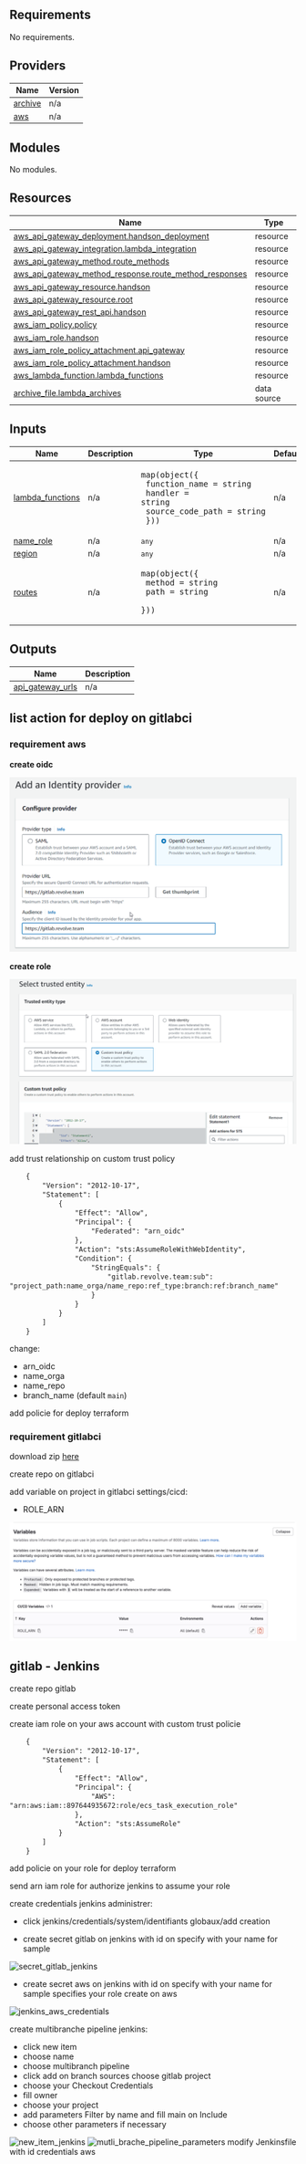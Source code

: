 <!-- BEGIN_TF_DOCS -->
## Requirements

No requirements.

## Providers

| Name | Version |
|------|---------|
| <a name="provider_archive"></a> [archive](#provider\_archive) | n/a |
| <a name="provider_aws"></a> [aws](#provider\_aws) | n/a |

## Modules

No modules.

## Resources

| Name | Type |
|------|------|
| [aws_api_gateway_deployment.handson_deployment](https://registry.terraform.io/providers/hashicorp/aws/latest/docs/resources/api_gateway_deployment) | resource |
| [aws_api_gateway_integration.lambda_integration](https://registry.terraform.io/providers/hashicorp/aws/latest/docs/resources/api_gateway_integration) | resource |
| [aws_api_gateway_method.route_methods](https://registry.terraform.io/providers/hashicorp/aws/latest/docs/resources/api_gateway_method) | resource |
| [aws_api_gateway_method_response.route_method_responses](https://registry.terraform.io/providers/hashicorp/aws/latest/docs/resources/api_gateway_method_response) | resource |
| [aws_api_gateway_resource.handson](https://registry.terraform.io/providers/hashicorp/aws/latest/docs/resources/api_gateway_resource) | resource |
| [aws_api_gateway_resource.root](https://registry.terraform.io/providers/hashicorp/aws/latest/docs/resources/api_gateway_resource) | resource |
| [aws_api_gateway_rest_api.handson](https://registry.terraform.io/providers/hashicorp/aws/latest/docs/resources/api_gateway_rest_api) | resource |
| [aws_iam_policy.policy](https://registry.terraform.io/providers/hashicorp/aws/latest/docs/resources/iam_policy) | resource |
| [aws_iam_role.handson](https://registry.terraform.io/providers/hashicorp/aws/latest/docs/resources/iam_role) | resource |
| [aws_iam_role_policy_attachment.api_gateway](https://registry.terraform.io/providers/hashicorp/aws/latest/docs/resources/iam_role_policy_attachment) | resource |
| [aws_iam_role_policy_attachment.handson](https://registry.terraform.io/providers/hashicorp/aws/latest/docs/resources/iam_role_policy_attachment) | resource |
| [aws_lambda_function.lambda_functions](https://registry.terraform.io/providers/hashicorp/aws/latest/docs/resources/lambda_function) | resource |
| [archive_file.lambda_archives](https://registry.terraform.io/providers/hashicorp/archive/latest/docs/data-sources/file) | data source |

## Inputs

| Name | Description | Type | Default | Required |
|------|-------------|------|---------|:--------:|
| <a name="input_lambda_functions"></a> [lambda\_functions](#input\_lambda\_functions) | n/a | <pre>map(object({<br>    function_name    = string<br>    handler          = string<br>    source_code_path = string<br>  }))</pre> | n/a | yes |
| <a name="input_name_role"></a> [name\_role](#input\_name\_role) | n/a | `any` | n/a | yes |
| <a name="input_region"></a> [region](#input\_region) | n/a | `any` | n/a | yes |
| <a name="input_routes"></a> [routes](#input\_routes) | n/a | <pre>map(object({<br>    method = string<br>    path   = string<br>  }))</pre> | n/a | yes |

## Outputs

| Name | Description |
|------|-------------|
| <a name="output_api_gateway_urls"></a> [api\_gateway\_urls](#output\_api\_gateway\_urls) | n/a |
<!-- END_TF_DOCS -->

## list action for deploy on gitlabci

### requirement aws

**create oidc**

![oidc](docs/identity_provider.png)

**create role**

![IAM ROLE](docs/create_role_iam.png)

add trust relationship on custom trust policy

        {
            "Version": "2012-10-17",
            "Statement": [
                {
                    "Effect": "Allow",
                    "Principal": {
                        "Federated": "arn_oidc"
                    },
                    "Action": "sts:AssumeRoleWithWebIdentity",
                    "Condition": {
                        "StringEquals": {
                            "gitlab.revolve.team:sub": "project_path:name_orga/name_repo:ref_type:branch:ref:branch_name"
                        }
                    }
                }
            ]
        }

change:

- arn_oidc
- name_orga
- name_repo
- branch_name (default `main`)

add policie for deploy terraform

### requirement gitlabci

download zip [here](https://gitlab.revolve.team/jeremy.monnier/handson-cicd)

create repo on gitlabci

add variable on project in gitlabci settings/cicd:

- ROLE_ARN

![variable](docs/variable_gitlab_ci.png)

## gitlab - Jenkins

create repo gitlab

create personal access token

create iam role on your aws account with custom trust policie

        {
            "Version": "2012-10-17",
            "Statement": [
                {
                    "Effect": "Allow",
                    "Principal": {
                        "AWS": "arn:aws:iam::897644935672:role/ecs_task_execution_role"
                    },
                    "Action": "sts:AssumeRole"
                }
            ]
        }

add policie on your role for deploy terraform

send arn iam role for authorize jenkins to assume your role

create credentials jenkins administrer:

- click  jenkins/credentials/system/identifiants globaux/add creation

- create secret gitlab on jenkins with id on specify with your name for sample

![secret_gitlab_jenkins](docs/secret_gitlab_jenkins.png)

- create secret aws on jenkins with id on specify with your name for sample specifies your role create on aws

![jenkins_aws_credentials](docs/jenkins_aws_credentials.png)

create multibranche pipeline jenkins:

- click new item
- choose name
- choose multibranch pipeline
- click add on branch sources choose gitlab project
- choose your Checkout Credentials
- fill owner
- choose your project
- add parameters Filter by name and fill main on Include
- choose other parameters if necessary

![new_item_jenkins](docs/new_item_jenkins.png)
![mutli_brache_pipeline_parameters](docs/mutli_brache_pipeline_parameters.png)
modify Jenkinsfile with id credentials aws
